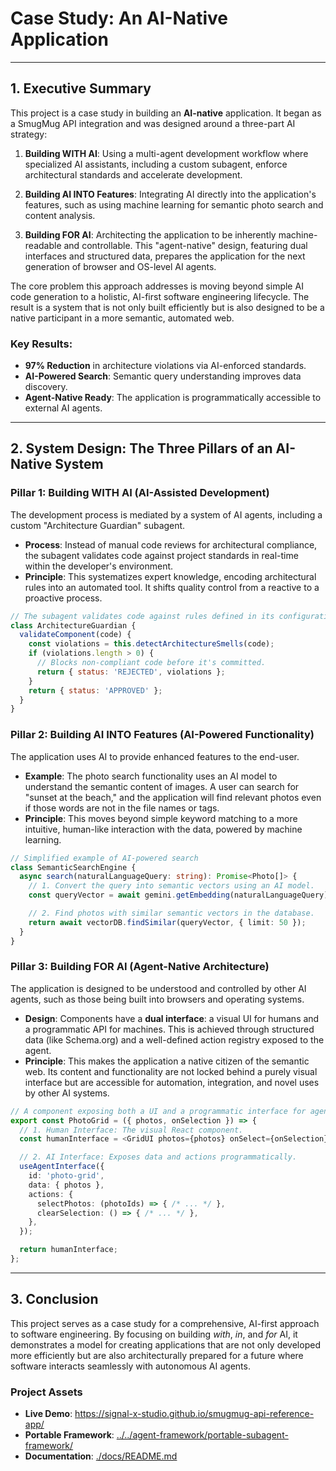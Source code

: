 # Case Study: An AI-Native Application

---

## 1. Executive Summary

This project is a case study in building an **AI-native** application. It began as a SmugMug API integration and was designed around a three-part AI strategy:

1.  **Building WITH AI**: Using a multi-agent development workflow where specialized AI assistants, including a custom subagent, enforce architectural standards and accelerate development.

2.  **Building AI INTO Features**: Integrating AI directly into the application's features, such as using machine learning for semantic photo search and content analysis.

3.  **Building FOR AI**: Architecting the application to be inherently machine-readable and controllable. This "agent-native" design, featuring dual interfaces and structured data, prepares the application for the next generation of browser and OS-level AI agents.

The core problem this approach addresses is moving beyond simple AI code generation to a holistic, AI-first software engineering lifecycle. The result is a system that is not only built efficiently but is also designed to be a native participant in a more semantic, automated web.

### Key Results:
- **97% Reduction** in architecture violations via AI-enforced standards.
- **AI-Powered Search**: Semantic query understanding improves data discovery.
- **Agent-Native Ready**: The application is programmatically accessible to external AI agents.

---

## 2. System Design: The Three Pillars of an AI-Native System

### Pillar 1: Building WITH AI (AI-Assisted Development)

The development process is mediated by a system of AI agents, including a custom "Architecture Guardian" subagent.

-   **Process**: Instead of manual code reviews for architectural compliance, the subagent validates code against project standards in real-time within the developer's environment.
-   **Principle**: This systematizes expert knowledge, encoding architectural rules into an automated tool. It shifts quality control from a reactive to a proactive process.

```javascript
// The subagent validates code against rules defined in its configuration.
class ArchitectureGuardian {
  validateComponent(code) {
    const violations = this.detectArchitectureSmells(code);
    if (violations.length > 0) {
      // Blocks non-compliant code before it's committed.
      return { status: 'REJECTED', violations };
    }
    return { status: 'APPROVED' };
  }
}
```

### Pillar 2: Building AI INTO Features (AI-Powered Functionality)

The application uses AI to provide enhanced features to the end-user.

-   **Example**: The photo search functionality uses an AI model to understand the semantic content of images. A user can search for "sunset at the beach," and the application will find relevant photos even if those words are not in the file names or tags.
-   **Principle**: This moves beyond simple keyword matching to a more intuitive, human-like interaction with the data, powered by machine learning.

```typescript
// Simplified example of AI-powered search
class SemanticSearchEngine {
  async search(naturalLanguageQuery: string): Promise<Photo[]> {
    // 1. Convert the query into semantic vectors using an AI model.
    const queryVector = await gemini.getEmbedding(naturalLanguageQuery);

    // 2. Find photos with similar semantic vectors in the database.
    return await vectorDB.findSimilar(queryVector, { limit: 50 });
  }
}
```

### Pillar 3: Building FOR AI (Agent-Native Architecture)

The application is designed to be understood and controlled by other AI agents, such as those being built into browsers and operating systems.

-   **Design**: Components have a **dual interface**: a visual UI for humans and a programmatic API for machines. This is achieved through structured data (like Schema.org) and a well-defined action registry exposed to the agent.
-   **Principle**: This makes the application a native citizen of the semantic web. Its content and functionality are not locked behind a purely visual interface but are accessible for automation, integration, and novel uses by other AI systems.

```typescript
// A component exposing both a UI and a programmatic interface for agents.
export const PhotoGrid = ({ photos, onSelection }) => {
  // 1. Human Interface: The visual React component.
  const humanInterface = <GridUI photos={photos} onSelect={onSelection} />;

  // 2. AI Interface: Exposes data and actions programmatically.
  useAgentInterface({
    id: 'photo-grid',
    data: { photos },
    actions: {
      selectPhotos: (photoIds) => { /* ... */ },
      clearSelection: () => { /* ... */ },
    },
  });

  return humanInterface;
};
```

---

## 3. Conclusion

This project serves as a case study for a comprehensive, AI-first approach to software engineering. By focusing on building *with*, *in*, and *for* AI, it demonstrates a model for creating applications that are not only developed more efficiently but are also architecturally prepared for a future where software interacts seamlessly with autonomous AI agents.

### Project Assets
- **Live Demo**: https://signal-x-studio.github.io/smugmug-api-reference-app/
- **Portable Framework**: [../../agent-framework/portable-subagent-framework/](./../agent-framework/portable-subagent-framework/)
- **Documentation**: [./docs/README.md](./docs/README.md)
